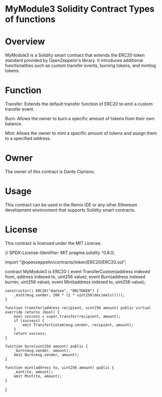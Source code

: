 # MyModule3 Solidity Contract Types of functions

# Overview
MyModule3 is a Solidity smart contract that extends the ERC20 token standard provided by OpenZeppelin's library. It introduces additional functionalities such as custom transfer events, burning tokens, and minting tokens.

# Function
Transfer: Extends the default transfer function of ERC20 to emit a custom transfer event.

Burn: Allows the owner to burn a specific amount of tokens from their own balance.

Mint: Allows the owner to mint a specific amount of tokens and assign them to a specified address.

# Owner
The owner of this contract is Dante Cipriano.

# Usage
This contract can be used in the Remix IDE or any other Ethereum development environment that supports Solidity smart contracts.

# License
This contract is licensed under the MIT License.

// SPDX-License-Identifier: MIT
pragma solidity ^0.8.0;

import "@openzeppelin/contracts/token/ERC20/ERC20.sol";

contract MyModule3 is ERC20 {
    event TransferCustom(address indexed from, address indexed to, uint256 value);
    event Burn(address indexed burner, uint256 value);
    event Mint(address indexed to, uint256 value);

    constructor() ERC20("dantee", "DRCTOKEN") {
        _mint(msg.sender, 200 * (2 * uint256(decimals())));
    }

    function transfer(address recipient, uint256 amount) public virtual override returns (bool) {
        bool success = super.transfer(recipient, amount);
        if (success) {
            emit TransferCustom(msg.sender, recipient, amount);
        }
        return success;
    }

    function burn(uint256 amount) public {
        _burn(msg.sender, amount);
        emit Burn(msg.sender, amount);
    }

    function mint(address to, uint256 amount) public {
        _mint(to, amount);
        emit Mint(to, amount);
    }
}
